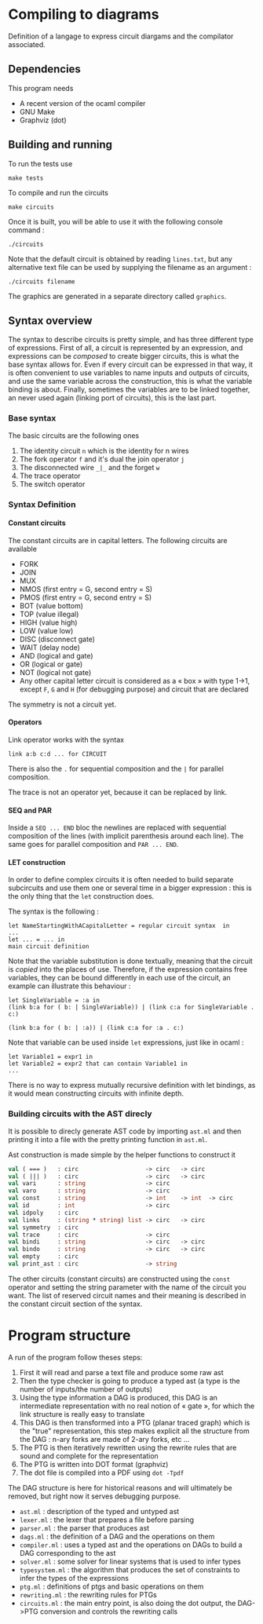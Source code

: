 # Compiling to diagrams

Definition of a langage to express circuit diargams
and the compilator associated.

## Dependencies

This program needs 

* A recent version of the ocaml compiler 
* GNU Make 
* Graphviz (dot)

## Building and running 

To run the tests use 

```
make tests
```

To compile and run the circuits 

```
make circuits 
```

Once it is built, you will be able to use it with the following 
console command :

```
./circuits
```

Note that the default circuit is obtained by reading `lines.txt`, 
but any alternative text file can be used by supplying the filename 
as an argument :

```
./circuits filename
```

The graphics are generated in a separate directory called `graphics`.


## Syntax overview 

The syntax to describe circuits is pretty simple, and has three different
type of expressions. First of all, a circuit is represented by an expression,
and expressions can be _composed_ to create bigger circuits, this is what 
the base syntax allows for. Even if every circuit can be expressed in that way,
it is often convenient to use variables to name inputs and outputs of circuits,
and use the same variable across the construction, this is what the variable binding 
is about. Finally, sometimes the variables are to be linked together, an never 
used again (linking port of circuits), this is the last part.

### Base syntax

The basic circuits are the following ones

1. The identity circuit `n` which is the identity for n wires
2. The fork operator `f` and it's dual the join operator `j`
3. The disconnected wire `_|_` and the forget `w` 
4. The trace operator
5. The switch operator


### Syntax Definition

#### Constant circuits

The constant circuits are in capital letters. The following circuits are available

* FORK
* JOIN
* MUX  
* NMOS (first entry = G, second entry = S)
* PMOS (first entry = G, second entry = S)
* BOT  (value bottom)
* TOP  (value illegal)
* HIGH (value high)
* LOW  (value low)
* DISC (disconnect gate)
* WAIT (delay node)
* AND  (logical and gate)
* OR   (logical or gate)
* NOT  (logical not gate)
* Any other capital letter circuit is considered as a « box » with type 1->1, except `F`, `G` and `H` (for debugging purpose) and circuit that are declared 

The symmetry is not a circuit yet.

#### Operators 

Link operator works with the syntax

```
link a:b c:d ... for CIRCUIT
```

There is also the `.` for sequential composition and the `|` for parallel composition.

The trace is not an operator yet, because it can be replaced by link.

#### SEQ and PAR

Inside a `SEQ ... END` bloc the newlines are replaced with sequential composition of the lines (with implicit parenthesis
around each line). The same goes for parallel composition and `PAR ... END`.

#### LET construction

In order to define complex circuits it is often needed to build separate subcircuits and use them one or several time 
in a bigger expression : this is the only thing that the `let` construction does.

The syntax is the following :

```
let NameStartingWithACapitalLetter = regular circuit syntax  in
...
let ... = ... in 
main circuit definition 
```

Note that the variable substitution is done textually, meaning that the circuit is _copied_ into the places of use. 
Therefore, if the expression contains free variables, they can be bound differently in each use of the circuit, an 
example can illustrate this behaviour :

```
let SingleVariable = :a in 
(link b:a for ( b: | SingleVariable)) | (link c:a for SingleVariable . c:)
```

```
(link b:a for ( b: | :a)) | (link c:a for :a . c:)
```

Note that variable can be used inside `let` expressions, just like in ocaml : 

```
let Variable1 = expr1 in 
let Variable2 = expr2 that can contain Variable1 in 
...
```

There is no way to express mutually recursive definition with let bindings, as it would mean constructing circuits
with infinite depth.

### Building circuits with the AST direcly 

It is possible to direcly generate AST code by importing `ast.ml` and then printing it into a file 
with the pretty printing function in `ast.ml`. 

Ast construction is made simple by the helper functions to construct it 

```ocaml
val ( === )   : circ                   -> circ   -> circ
val ( ||| )   : circ                   -> circ   -> circ
val vari      : string                 -> circ
val varo      : string                 -> circ
val const     : string                 -> int    -> int  -> circ
val id        : int                    -> circ
val idpoly    : circ
val links     : (string * string) list -> circ   -> circ
val symmetry  : circ
val trace     : circ                   -> circ
val bindi     : string                 -> circ   -> circ
val bindo     : string                 -> circ   -> circ
val empty     : circ
val print_ast : circ                   -> string
```

The other circuits (constant circuits) are constructed 
using the `const` operator and setting the string parameter 
with the name of the circuit you want. The list of
reserved circuit names and their meaning is described in 
the constant circuit section of the syntax.


# Program structure 

A run of the program follow theses steps:

1. First it will read and parse a text file and produce some raw ast
2. Then the type checker is going to produce a typed ast (a type is the number of inputs/the number of outputs)
3. Using the type information a DAG is produced, this DAG is an intermediate representation with no real notion of « gate », for which the link structure is really easy to translate 
4. This DAG is then transformed into a PTG (planar traced graph) which is the "true" representation, this step makes explicit all the structure from the DAG : n-ary forks are made of 2-ary forks, etc ...
5. The PTG is then iteratively rewritten using the rewrite rules that are sound and complete for the representation 
6. The PTG is written into DOT format (graphviz)
7. The dot file is compiled into a PDF using `dot -Tpdf`

The DAG structure is here for historical reasons and will ultimately be removed, but right now it serves debugging purpose.

* `ast.ml` : description of the typed and untyped ast
* `lexer.ml` : the lexer that prepares a file before parsing
* `parser.ml` : the parser that produces ast 
* `dags.ml` : the definition of a DAG and the operations on them  
* `compiler.ml` : uses a typed ast and the operations on DAGs to build a DAG corresponding to the ast
* `solver.ml` : some solver for linear systems that is used to infer types 
* `typesystem.ml` : the algorithm that produces the set of constraints to infer the types of the expressions
* `ptg.ml` : definitions of ptgs and basic operations on them
* `rewriting.ml` : the rewriting rules for PTGs
* `circuits.ml` : the main entry point, is also doing the dot output, the DAG->PTG conversion and controls the rewriting calls
